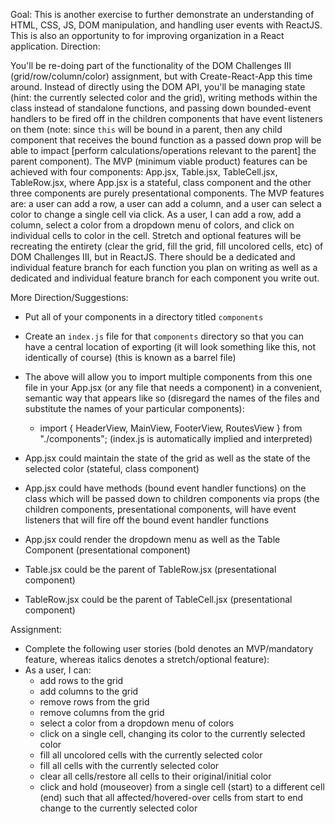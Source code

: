 Goal:
This is another exercise to further demonstrate an understanding of HTML, CSS, JS, DOM manipulation, and handling user events with ReactJS. This is also an opportunity to for improving organization in a React application.
Direction:

You'll be re-doing part of the functionality of the DOM Challenges III (grid/row/column/color) assignment, but with Create-React-App this time around. Instead of directly using the DOM API, you'll be managing state (hint: the currently selected color and the grid), writing methods within the class instead of standalone functions, and passing down bounded-event handlers to be fired off in the children components that have event listeners on them (note: since `this` will be bound in a parent, then any child component that receives the bound function as a passed down prop will be able to impact [perform calculations/operations relevant to the parent] the parent component). The MVP (minimum viable product) features can be achieved with four components: App.jsx, Table.jsx, TableCell.jsx, TableRow.jsx, where App.jsx is a stateful, class component and the other three components are purely presentational components. The MVP features are: a user can add a row, a user can add a column, and a user can select a color to change a single cell via click. As a user, I can add a row, add a column, select a color from a dropdown menu of colors, and click on individual cells to color in the cell. Stretch and optional features will be recreating the entirety (clear the grid, fill the grid, fill uncolored cells, etc) of DOM Challenges III, but in ReactJS. There should be a dedicated and individual feature branch for each function you plan on writing as well as a dedicated and individual feature branch for each component you write out.


More Direction/Suggestions:

- Put all of your components in a directory titled `components`
- Create an `index.js` file for that `components` directory so that you can have a central location of exporting (it will look something like this, not identically of course) (this is known as a barrel file)    
- The above will allow you to import multiple components from this one file in your App.jsx (or any file that needs a component) in a convenient, semantic way that appears like so (disregard the names of the files and substitute the names of your particular components):
    - import { HeaderView, MainView, FooterView, RoutesView } from "./components"; (index.js is automatically implied and interpreted)

- App.jsx could maintain the state of the grid as well as the state of the selected color (stateful, class component)
- App.jsx could have methods (bound event handler functions) on the class which will be passed down to children components via props (the children components, presentational components, will have event listeners that will fire off the bound event handler functions
- App.jsx could render the dropdown menu as well as the Table Component (presentational component)
- Table.jsx could be the parent of TableRow.jsx (presentational component)
- TableRow.jsx could be the parent of TableCell.jsx (presentational component)

Assignment:
- Complete the following user stories (bold denotes an MVP/mandatory feature, whereas italics denotes a stretch/optional feature):
- As a user, I can:
    - add rows to the grid
    - add columns to the grid
    - remove rows from the grid
    - remove columns from the grid
    - select a color from a dropdown menu of colors
    - click on a single cell, changing its color to the currently selected color
    - fill all uncolored cells with the currently selected color
    - fill all cells with the currently selected color
    - clear all cells/restore all cells to their original/initial color
    - click and hold (mouseover) from a single cell (start) to a different cell (end) such that all affected/hovered-over cells from start to end change to the currently selected color


